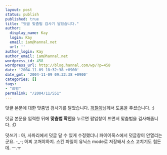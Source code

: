 ```yaml
---
layout: post
status: publish
published: true
title: "덧글 맞춤법 검사기 달았습니다."
author:
  display_name: Kay
  login: Kay
  email: iam@hannal.net
  url: ''
author_login: Kay
author_email: iam@hannal.net
wordpress_id: 458
wordpress_url: http://blog.hannal.com/wp/?p=458
date: '2004-11-09 18:32:38 +0900'
date_gmt: '2004-11-09 09:32:38 +0900'
categories: []
tags:
- "희망"
permalink: "/2004/11/551"
---
```

<p>덧글 본문에 대한 맞춤법 검사기를 달았습니다. <a href="http://www.blogmeme.com/stardust">꺼칠이</a>님께서 도움을 주셨습니다. :)</p>
<p>덧글 본문을 입력한 뒤에 <b>맞춤법 확인</b>을 누르면 팝업창이 뜨면서 맞춤법을 검사해줍니다. :D</p>
<p>덧쓰기 : 아, 사파리에서 덧글 달 수 있게 수정했더니 파이어폭스에서 덧글창이 안열리는군요. -_-; 어찌 고쳐야하지. 스킨 파일이 유닉스 mode로 저장돼서 소스 고치기도 힘든데. ㅡ.ㅜ</p>

